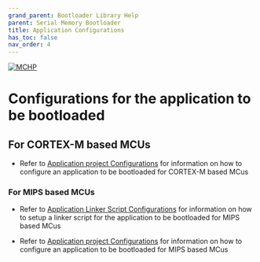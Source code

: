 ```yaml
---
grand_parent: Bootloader Library Help
parent: Serial Memory Bootloader
title: Application Configurations
has_toc: false
nav_order: 4
---
```


[![MCHP](https://www.microchip.com/ResourcePackages/Microchip/assets/dist/images/logo.png)](https://www.microchip.com)

# Configurations for the application to be bootloaded

## For CORTEX-M based MCUs

- Refer to [Application project Configurations](../../../../arm/docs/arm_application_project_config.md) for information on how to configure an application to be bootloaded for CORTEX-M based MCus

### For MIPS based MCUs

- Refer to [Application Linker Script Configurations](../../../../mips/docs/mips_application_linker_config.md) for information on how to setup a linker script for the application to be bootloaded for MIPS based MCus

- Refer to [Application project Configurations](../../../../mips/docs/mips_application_project_config.md) for information on how to configure an application to be bootloaded for MIPS based MCus
